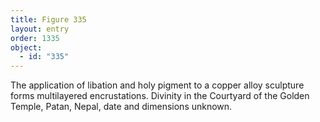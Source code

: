 ```yaml
---
title: Figure 335
layout: entry
order: 1335
object:
  - id: "335"
---
```


The application of libation and holy pigment to a copper alloy sculpture forms multilayered encrustations. Divinity in the Courtyard of the Golden Temple, Patan, Nepal, date and dimensions unknown.
